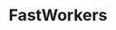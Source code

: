 ---
title: FastWorkers
crosslinks:
- videos
- gifs
- oddlysatisfying
- Serendipity
- grilledcheese
- mildlysatisfying
- interestingasfuck
- perfectloops
- TheSimpsons
- KnightsOfPineapple
- spotthevegan
- UNBGBBIIVCHIDCTIICBG
- unexpectedhogwarts
- asianeats
- SwordOrSheath
- asianpeoplegifs
- jesuschristreddit
- ArtisanVideos
- Frugal_Jerk
---